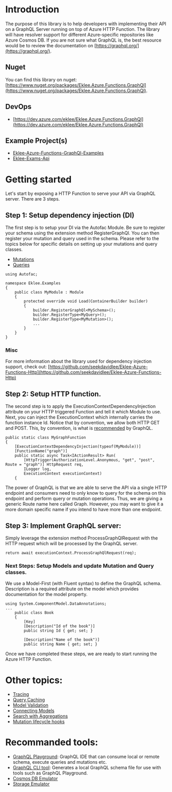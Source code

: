 # Introduction

The purpose of this library is to help developers with implementing their API on a GraphQL Server running on top of Azure HTTP Function. The library will have resolver support for different Azure-specific repositories like Azure Cosmos DB. If you are not sure what GraphQL is, the best resource would be to review the documentation on [https://graphql.org/](https://graphql.org/).

## Nuget

You can find this library on nuget: [https://www.nuget.org/packages/Eklee.Azure.Functions.GraphQl](https://www.nuget.org/packages/Eklee.Azure.Functions.GraphQl).

## DevOps

- [https://dev.azure.com/eklee/Eklee.Azure.Functions.GraphQl](https://dev.azure.com/eklee/Eklee.Azure.Functions.GraphQl)

## Example Project(s)

- [Eklee-Azure-Functions-GraphQl-Examples](https://github.com/seekdavidlee/Eklee-Azure-Functions-GraphQl-Examples)
- [Eklee-Exams-Api](https://github.com/seekdavidlee/Eklee-Exams-Api)

# Getting started

Let's start by exposing a HTTP Function to serve your API via GraphQL server. There are 3 steps.

## Step 1: Setup dependency injection (DI)

The first step is to setup your DI via the Autofac Module. Be sure to register your schema using the extension method RegisterGraphQl. You can then register your mutation and query used in the schema. Please refer to the topics below for specific details on setting up your mutations and query classes.

- [Mutations](Documentation/Mutations.md)
- [Queries](Documentation/Queries.md)

```
using Autofac;

namespace Eklee.Examples
{
    public class MyModule : Module
    {
        protected override void Load(ContainerBuilder builder)
        {
            builder.RegisterGraphQl<MySchema>();
            builder.RegisterType<MyQuery>();
            builder.RegisterType<MyMutation>();
            ...
        }
    }
}
```

### Misc

For more information about the library used for dependency injection support, check out: [https://github.com/seekdavidlee/Eklee-Azure-Functions-Http](https://github.com/seekdavidlee/Eklee-Azure-Functions-Http)

## Step 2: Setup HTTP function.

The second step is to apply the ExecutionContextDependencyInjection attribute on your HTTP triggered Function and tell it which Module to use. Next, you can inject the ExecutionContext which internally carries the function instance Id. Notice that by convention, we allow both HTTP GET and POST. This, by convention, is what is [recommended](https://graphql.org/learn/serving-over-http/) by GraphQL. 

```
public static class MyGraphFunction
{
    [ExecutionContextDependencyInjection(typeof(MyModule))]
    [FunctionName("graph")]
    public static async Task<IActionResult> Run(
        [HttpTrigger(AuthorizationLevel.Anonymous, "get", "post", Route = "graph")] HttpRequest req,
        ILogger log,
        ExecutionContext executionContext)
    {	
```

The power of GraphQL is that we are able to serve the API via a single HTTP endpoint and consumers need to only know to query for the schema on this endpoint and perform query or mutation operations. Thus, we are giving a generic Route name here called Graph. However, you may want to give it a more domain specific name if you intend to have more than one endpoint.


## Step 3: Implement GraphQL server:

Simply leverage the extension method ProcessGraphQlRequest with the HTTP request which will be processed by the GraphQL server.

```
return await executionContext.ProcessGraphQlRequest(req);
```

### Next Steps: Setup Models and update Mutation and Query classes.

We use a Model-First (with Fluent syntax) to define the GraphQL schema. Description is a required attribute on the model which provides documentation for the model property.

```
using System.ComponentModel.DataAnnotations;
...
    public class Book
    {
        [Key]
        [Description("Id of the book")]
        public string Id { get; set; }

        [Description("Name of the book")]
        public string Name { get; set; }
```

Once we have completed these steps, we are ready to start running the Azure HTTP Function.

# Other topics:

- [Tracing](Documentation/Tracing.md)
- [Query Caching](Documentation/Caching.md)
- [Model Validation](Documentation/Validations.md)
- [Connecting Models](Documentation/Connections.md)
- [Search with Aggregations](Documentation/Searches.md)
- [Mutation lifecycle hooks](Documentation/MutationActions.md)

# Recommanded tools:

- [GraphQL Playground](https://github.com/prisma/graphql-playground/releases): GraphQL IDE that can consume local or remote schema, execute queries and mutations etc.
- [GraphQL CLI tool](https://github.com/graphql-cli/graphql-cli): Generates a local GraphQL schema file for use with tools such as GraphQL Playground.
- [Cosmos DB Emulator](https://docs.microsoft.com/en-us/azure/cosmos-db/local-emulator)
- [Storage Emulator](https://docs.microsoft.com/en-us/azure/storage/common/storage-use-emulator)